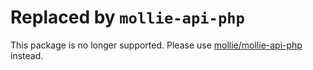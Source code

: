 # Replaced by `mollie-api-php`

This package is no longer supported. Please use
[mollie/mollie-api-php](https://www.github.com/mollie/mollie-api-php)
instead.
